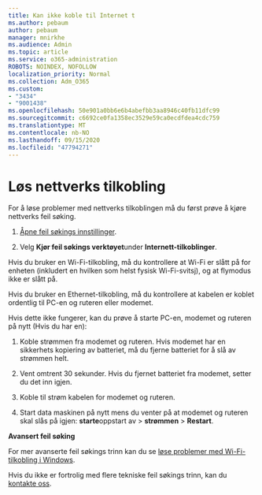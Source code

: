 ```yaml
---
title: Kan ikke koble til Internet t
ms.author: pebaum
author: pebaum
manager: mnirkhe
ms.audience: Admin
ms.topic: article
ms.service: o365-administration
ROBOTS: NOINDEX, NOFOLLOW
localization_priority: Normal
ms.collection: Adm_O365
ms.custom:
- "3434"
- "9001438"
ms.openlocfilehash: 50e901a0bb6e6b4abefbb3aa8946c40fb11dfc99
ms.sourcegitcommit: c6692ce0fa1358ec3529e59ca0ecdfdea4cdc759
ms.translationtype: MT
ms.contentlocale: nb-NO
ms.lasthandoff: 09/15/2020
ms.locfileid: "47794271"
---
```

# <a name="fix-network-connection"></a>Løs nettverks tilkobling

For å løse problemer med nettverks tilkoblingen må du først prøve å kjøre nettverks feil søking. 

1. [Åpne feil søkings innstillinger](ms-settings:troubleshoot).

2. Velg **Kjør feil søkings verktøyet**under **Internett-tilkoblinger**.

Hvis du bruker en Wi-Fi-tilkobling, må du kontrollere at Wi-Fi er slått på for enheten (inkludert en hvilken som helst fysisk Wi-Fi-svitsj), og at flymodus ikke er slått på.

Hvis du bruker en Ethernet-tilkobling, må du kontrollere at kabelen er koblet ordentlig til PC-en og ruteren eller modemet.

Hvis dette ikke fungerer, kan du prøve å starte PC-en, modemet og ruteren på nytt (Hvis du har en):

1. Koble strømmen fra modemet og ruteren. Hvis modemet har en sikkerhets kopiering av batteriet, må du fjerne batteriet for å slå av strømmen helt.

2. Vent omtrent 30 sekunder. Hvis du fjernet batteriet fra modemet, setter du det inn igjen.

3. Koble til strøm kabelen for modemet og ruteren.

4. Start data maskinen på nytt mens du venter på at modemet og ruteren skal slås på igjen: **starte**oppstart av  >  **strømmen**  >  **Restart**.

**Avansert feil søking**

For mer avanserte feil søkings trinn kan du se [løse problemer med Wi-Fi-tilkobling i Windows](https://support.microsoft.com/help/10741?ocid=SMC10741%2F). 

Hvis du ikke er fortrolig med flere tekniske feil søkings trinn, kan du [kontakte oss](https://support.microsoft.com/contactus).
